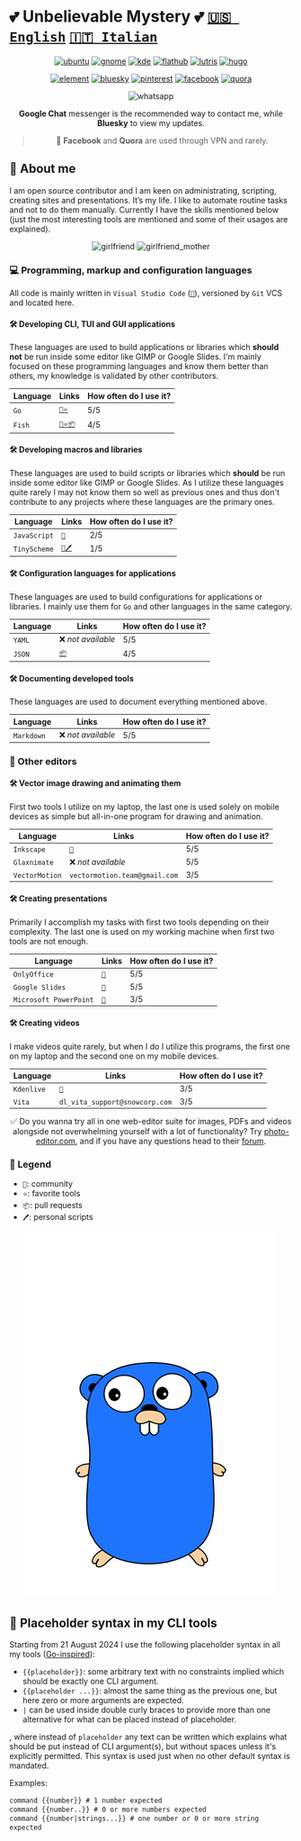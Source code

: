 # 💕 Unbelievable Mystery 💕 [`🇺🇸 English`](https://github.com/EmilyGraceSeville7cf/markdown-library-english) [`🇮🇹 Italian`](https://github.com/EmilyGraceSeville7cf/markdown-library-italian)

<div align="center">

[![ubuntu](https://img.shields.io/badge/Ubuntu-cc4e0a?logo=ubuntu&logoColor=white)](https://discourse.ubuntu.com/u/emilygraceseville7cf/summary)
[![gnome](https://img.shields.io/badge/Gnome%20DE-059c9e?logo=gnome&logoColor=white)](https://discourse.gnome.org/u/emilygraceseville7cf/summary)
[![kde](https://img.shields.io/badge/KDE%20Plasma%20DE-05639e?logo=kde&logoColor=white)](https://discuss.kde.org/u/emilygraceseville7cf/summary)
[![flathub](https://img.shields.io/badge/Flathub-ffffff?logo=flathub&logoColor=black)](https://discourse.flathub.org/u/emilygraceseville7cf/summary)
[![lutris](https://img.shields.io/badge/Lutris-d17b0a?logo=lutris&logoColor=white)](https://forums.lutris.net/u/emilygraceseville7cf/summary)
[![hugo](https://img.shields.io/badge/Hugo-eb1ca6?logo=hugo&logoColor=white)](https://discourse.gohugo.io/u/emilygraceseville7cf/summary)

[![element](https://img.shields.io/badge/Element-@emilygraceseville7cf:matrix.org-0DBD8B?logo=element&labelColor=454545&logoColor=white)](https://github.com/EmilyGraceSeville7cf/EmilyGraceSeville7cf/blob/main/infos/no-profile-link-supported.md)
[![bluesky](https://img.shields.io/badge/Bluesky-0285FF?logo=bluesky&logoColor=white)](https://bsky.app/profile/emilyseville7cf.bsky.social)
[![pinterest](https://img.shields.io/badge/Pinterest-e00b21?logo=pinterest&logoColor=white)](https://ca.pinterest.com/EmilyGraceSeville7cf/)
[![facebook](https://img.shields.io/badge/Facebook-0b4ee0?logo=facebook&logoColor=white)](https://www.facebook.com/profile.php?id=61567348637149)
[![quora](https://img.shields.io/badge/Quora-c71a45?logo=quora&logoColor=white)](https://www.quora.com/profile/Unbelievable-Mystery?ch=3&oid=2302137716&share=e8798b79&srid=35tvcV&target_type=user)

![whatsapp](https://img.shields.io/badge/+7%20999%20808%2009%2030-10B418?logo=whatsapp&logoColor=white)

**Google Chat** messenger is the recommended way to contact me, while **Bluesky**
to view my updates.

> 🌴 **Facebook** and **Quora** are used through VPN and rarely.

</div>

## 📖 About me

I am open source contributor and I am keen on administrating, scripting,
creating sites and presentations. It’s my life. I like to automate routine tasks
and not to do them manually. Currently I have the skills mentioned below (just
the most interesting tools are mentioned and some of their usages are explained).

<div align="center">

![girlfriend](https://img.shields.io/badge/💓%20Girlfriend-Lana%20🥰-eb3489?labelColor=000000)
![girlfriend_mother](https://img.shields.io/badge/💓%20Girlfriend%20mother-Viktoria%20🥰-eb3489?labelColor=000000)

</div>

### :computer: Programming, markup and configuration languages

All code is mainly written in `Visual Studio Code` ([`💬`][vscode_community]),
versioned by `Git` VCS and located here.

#### :hammer_and_wrench: Developing **CLI**, **TUI** and **GUI** applications

These languages are used to build applications or libraries which **should not**
be run inside some editor like GIMP or Google Slides. I'm mainly focused on
these programming languages and know them better than others, my knowledge is
validated by other contributors.

| Language | Links                                                                                                                                                              | How often do I use it? |
| -------- | ------------------------------------------------------------------------------------------------------------------------------------------------------------------ | ---------------------- |
| `Go`     | [`💬`][go_community][`⭐`](https://github.com/stars/EmilyGraceSeville7cf/lists/go-tools-use)                                                                         | 5/5                    |
| `Fish`   | [`💬`][fish_community][`⭐`](https://github.com/stars/EmilyGraceSeville7cf/lists/fish-use)[`📦`](https://github.com/fish-shell/fish-shell/pulls/EmilyGraceSeville7cf) | 4/5                    |

#### :hammer_and_wrench: Developing macros and libraries

These languages are used to build scripts or libraries which **should**
be run inside some editor like GIMP or Google Slides. As I utilize these
languages quite rarely I may not know them so well as previous ones and thus
don't contribute to any projects where these languages are the primary ones.

| Language     | Links                                                                                          | How often do I use it? |
| ------------ | ---------------------------------------------------------------------------------------------- | ---------------------- |
| `JavaScript` | [`💬`][javascript_community]                                                                    | 2/5                    |
| `TinyScheme` | [`💬`][gimp_community][`🖊️`](https://github.com/EmilyGraceSeville7cf/tinyscheme-library-scripts) | 1/5                    |

#### :hammer_and_wrench: Configuration languages for applications

These languages are used to build configurations for applications or libraries.
I mainly use them for `Go` and other languages in the same category.

| Language | Links                                                                        | How often do I use it? |
| -------- | ---------------------------------------------------------------------------- | ---------------------- |
| `YAML`   | ❌ *not available*                                                            | 5/5                    |
| `JSON`   | [`📦`](https://github.com/SchemaStore/schemastore/pulls/EmilyGraceSeville7cf) | 4/5                    |

#### :hammer_and_wrench: Documenting developed tools

These languages are used to document everything mentioned above.

| Language   | Links             | How often do I use it? |
| ---------- | ----------------- | ---------------------- |
| `Markdown` | ❌ *not available* | 5/5                    |

### :memo: Other editors

#### :hammer_and_wrench: Vector image drawing and animating them

First two tools I utilize on my laptop, the last one is used solely on mobile
devices as simple but all-in-one program for drawing and animation.

| Language       | Links                         | How often do I use it? |
| -------------- | ----------------------------- | ---------------------- |
| `Inkscape`     | [`💬`][inkscape_community]     | 5/5                    |
| `Glaxnimate`   | ❌ *not available*             | 5/5                    |
| `VectorMotion` | `vectormotion.team@gmail.com` | 3/5                    |

#### :hammer_and_wrench: Creating presentations

Primarily I accomplish my tasks with first two tools depending on their
complexity. The last one is used on my working machine when first two tools
are not enough.

| Language               | Links                       | How often do I use it? |
| ---------------------- | --------------------------- | ---------------------- |
| `OnlyOffice`           | [`💬`][onlyoffice_communiy]  | 5/5                    |
| `Google Slides`        | [`💬`][slides_community]     | 5/5                    |
| `Microsoft PowerPoint` | [`💬`][powerpoint_community] | 3/5                    |

#### :hammer_and_wrench: Creating videos

I make videos quite rarely, but when I do I utilize this programs, the first
one on my laptop and the second one on my mobile devices.

| Language   | Links                          | How often do I use it? |
| ---------- | ------------------------------ | ---------------------- |
| `Kdenlive` | [`💬`][kdenlive_community]       | 3/5                    |
| `Vita`     | `dl_vita_support@snowcorp.com` | 3/5                    |

<div align="center">

:white_check_mark: Do you wanna try all in one web-editor suite for images, PDFs and videos alongside
not overwhelming yourself with a lot of functionality? Try [photo-editor.com][web_editors],
and if you have any questions head to their [forum][web_editors_community].

</div>

### :bookmark_tabs: Legend

- `💬`: community
- `⭐`: favorite tools
- `📦`: pull requests
- `🖊️`: personal scripts

[fish_community]: https://matrix.to/#/#fish-shell:matrix.org
[gimp_community]: https://discuss.pixls.us/tag/gimp
[go_community]: https://forum.golangbridge.org/
[javascript_community]: https://www.sitepoint.com/community/c/javascript/33
[inkscape_community]: https://inkscape.org/forums/
[vscode_community]: https://github.com/microsoft/vscode-discussions/discussions
[slides_community]: https://support.google.com/docs/threads?hl=en&thread_filter=(category:docs_slides)&sjid=18016765158418257400-EU
[onlyoffice_communiy]: https://forum.onlyoffice.com/
[powerpoint_community]: https://answers.microsoft.com/en-us/
[kdenlive_community]: https://discuss.kde.org/tag/kdenlive
[web_editors]: https://www.photoeditor.com/
[web_editors_community]: https://tools.zygomatic.com/

<div align="center">

![gopher](./animated-jumping-gopher.gif)

</div>

## :notebook: Placeholder syntax in my CLI tools

Starting from 21 August 2024 I use the following placeholder syntax in all my
tools ([Go-inspired](https://pkg.go.dev/text/template)):

- `{{placeholder}}`: some arbitrary text with no constraints implied which
  should be exactly one CLI argument.
- `{{placeholder ...}}`: almost the same thing as the previous one, but here
  zero or more arguments are expected.
- `|` can be used inside double curly braces to provide more than one
  alternative for what can be placed instead of placeholder.

, where instead of `placeholder` any text can be written which explains what
should be put instead of CLI argument(s), but without spaces unless it's
explicitly permitted. This syntax is used just when no other default syntax is
mandated.

Examples:

```fish
command {{number}} # 1 number expected
command {{number..}} # 0 or more numbers expected
command {{number|strings...}} # one number or 0 or more string expected
```
